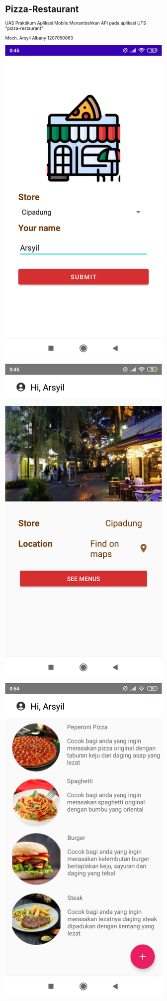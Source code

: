 # Pizza-Restaurant

UAS Praktikum Aplikasi Mobile
Menambahkan API pada aplikasi UTS "pizza-restaurant"

Moch. Arsyil Albany
1207050063


![Screenshootpost](https://github.com/mocharsyil/Pizza-Restaurant/blob/main/img/1.png)

![Screenshootpost](https://github.com/mocharsyil/Pizza-Restaurant/blob/main/img/2.png)

![Screenshootpost](https://github.com/mocharsyil/Pizza-Restaurant/blob/main/img/3.png)
